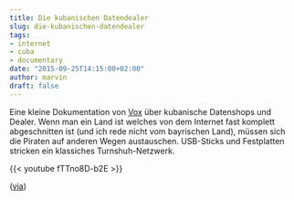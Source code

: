 ```yaml
---
title: Die kubanischen Datendealer
slug: die-kubanischen-datendealer
tags:
- internet
- cuba
- documentary
date: "2015-09-25T14:15:00+02:00"
author: marvin
draft: false
---
```


Eine kleine Dokumentation von [Vox](https://www.vox.com/2015/9/21/9352095/netflix-cuba-paquete-internet) über kubanische Datenshops und Dealer. Wenn man ein Land ist welches von dem Internet fast komplett abgeschnitten ist (und ich rede nicht vom bayrischen Land), müssen sich die Piraten auf anderen Wegen austauschen. USB-Sticks und Festplatten stricken ein klassiches Turnshuh-Netzwerk.

{{< youtube fTTno8D-b2E >}}

([via](http://www.nerdcore.de/2015/09/24/inside-a-cuban-digital-pirate-market/))